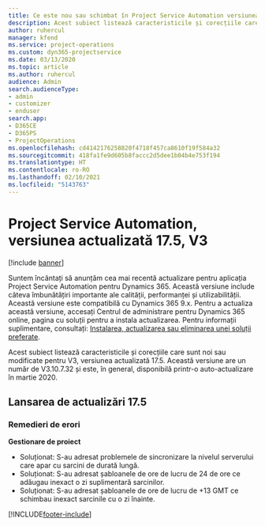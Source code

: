 ```yaml
---
title: Ce este nou sau schimbat în Project Service Automation versiunea actualizată 17.5, Hotfix, V3
description: Acest subiect listează caracteristicile și corecțiile care sunt disponibile în Project Service Automation V3, versiunea actualizată 17.5, V3.
author: ruhercul
manager: kfend
ms.service: project-operations
ms.custom: dyn365-projectservice
ms.date: 03/13/2020
ms.topic: article
ms.author: ruhercul
audience: Admin
search.audienceType:
- admin
- customizer
- enduser
search.app:
- D365CE
- D365PS
- ProjectOperations
ms.openlocfilehash: cd4142176258820f4718f457ca8610f19f584a32
ms.sourcegitcommit: 418fa1fe9d605b8faccc2d5dee1b04b4e753f194
ms.translationtype: HT
ms.contentlocale: ro-RO
ms.lasthandoff: 02/10/2021
ms.locfileid: "5143763"
---
```

# <a name="project-service-automation-update-release-175-v3"></a>Project Service Automation, versiunea actualizată 17.5, V3

[!include [banner](../includes/psa-now-project-operations.md)]

Suntem încântați să anunțăm cea mai recentă actualizare pentru aplicația Project Service Automation pentru Dynamics 365. Această versiune include câteva îmbunătățiri importante ale calității, performanței și utilizabilității.  Această versiune este compatibilă cu Dynamics 365 9.x. Pentru a actualiza această versiune, accesați Centrul de administrare pentru Dynamics 365 online, pagina cu soluții pentru a instala actualizarea. Pentru informații suplimentare, consultați: [Instalarea, actualizarea sau eliminarea unei soluții preferate](https://docs.microsoft.com/power-platform/admin/install-remove-preferred-solution).

Acest subiect listează caracteristicile și corecțiile care sunt noi sau modificate pentru V3, versiunea actualizată 17.5. Această versiune are un număr de V3.10.7.32 și este, în general, disponibilă printr-o auto-actualizare în martie 2020.


## <a name="update-release-175"></a>Lansarea de actualizări 17.5

### <a name="bug-fixes"></a>Remedieri de erori


**Gestionare de proiect**

- Soluționat: S-au adresat problemele de sincronizare la nivelul serverului care apar cu sarcini de durată lungă.
- Soluționat: S-au adresat șabloanele de ore de lucru de 24 de ore ce adăugau inexact o zi suplimentară sarcinilor.
- Soluționat: S-au adresat șabloanele de ore de lucru de +13 GMT ce schimbau inexact sarcinile cu o zi înainte.



[!INCLUDE[footer-include](../includes/footer-banner.md)]